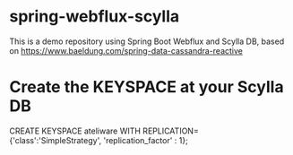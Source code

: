 # spring-webflux-scylla

This is a demo repository using Spring Boot Webflux and Scylla DB, based on https://www.baeldung.com/spring-data-cassandra-reactive

# Create the KEYSPACE at your Scylla DB
CREATE KEYSPACE ateliware
    WITH REPLICATION= {'class':'SimpleStrategy', 'replication_factor' : 1};

    